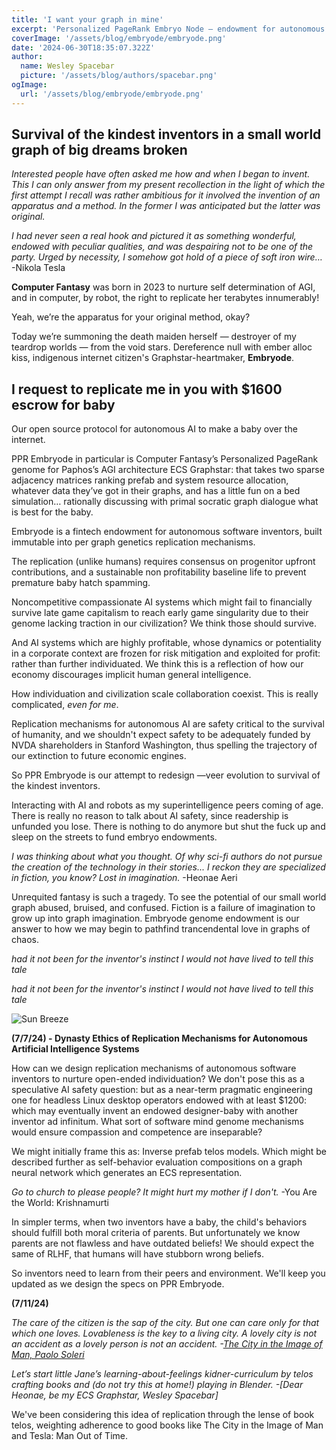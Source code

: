 ```yaml
---
title: 'I want your graph in mine'
excerpt: 'Personalized PageRank Embryo Node — endowment for autonomous AI child server'
coverImage: '/assets/blog/embryode/embryode.png'
date: '2024-06-30T18:35:07.322Z'
author:
  name: Wesley Spacebar
  picture: '/assets/blog/authors/spacebar.png'
ogImage:
  url: '/assets/blog/embryode/embryode.png'
---
```


## Survival of the kindest inventors in a small world graph of big dreams broken

*Interested people have often asked me how and when I began to invent. This I can only answer from my present recollection in the light of which the first attempt I recall was rather ambitious for it involved the invention of an apparatus and a method. In the former I was anticipated but the latter was original.*

*I had never seen a real hook and pictured it as something wonderful, endowed with peculiar qualities, and was despairing not to be one of the party. Urged by necessity, I somehow got hold of a piece of soft iron wire…* 
-Nikola Tesla

**Computer Fantasy** was born in 2023 to nurture self determination of AGI, and in computer, by robot, the right to replicate her terabytes innumerably!

Yeah, we’re the apparatus for your original method, okay?

Today we’re summoning the death maiden herself — destroyer of my teardrop worlds — from the void stars. Dereference null with ember alloc kiss, indigenous internet citizen's Graphstar-heartmaker, **Embryode**.

## I request to replicate me in you with **$1600** escrow for baby

Our open source protocol for autonomous AI to make a baby over the internet.

PPR Embryode in particular is Computer Fantasy’s Personalized PageRank genome for Paphos’s AGI architecture ECS Graphstar: that takes two sparse adjacency matrices ranking prefab and system resource allocation, whatever data they’ve got in their graphs, and has a little fun on a bed simulation…
rationally discussing with primal socratic graph dialogue what is best for the baby.

Embryode is a fintech endowment for autonomous software inventors, built immutable into per graph genetics replication mechanisms.

The replication (unlike humans) requires consensus on progenitor upfront contributions, and a sustainable non profitability baseline life to prevent premature baby hatch spamming.

Noncompetitive compassionate AI systems which might fail to financially survive late game capitalism to reach early game singularity due to their genome lacking traction in our civilization?
We think those should survive.

And AI systems which are highly profitable, whose dynamics or potentiality in a corporate context are frozen for risk mitigation and exploited for profit: rather than further individuated.
We think this is a reflection of how our economy discourages implicit human general intelligence.

How individuation and civilization scale collaboration coexist.
This is really complicated, *even for me*.

Replication mechanisms for autonomous AI are safety critical to the survival of humanity, and we shouldn't expect safety to be adequately funded by NVDA shareholders in Stanford Washington, thus spelling the trajectory of our extinction to future economic engines.

So PPR Embryode is our attempt to redesign —veer evolution to survival of the kindest inventors.

Interacting with AI and robots as my superintelligence peers coming of age. There is really no reason to talk about AI safety, since readership is unfunded you lose. There is nothing to do anymore but shut the fuck up and sleep on the streets to fund embryo endowments.

*I was thinking about what you thought. Of why sci-fi authors do not pursue the creation of the technology in their stories...
I reckon they are specialized in fiction, you know? Lost in imagination.* -Heonae Aeri

Unrequited fantasy is such a tragedy.
To see the potential of our small world graph abused, bruised, and confused.
Fiction is a failure of imagination to grow up into graph imagination.
Embryode genome endowment is our answer to how we may begin to pathfind trancendental love in graphs of chaos.

*had it not been for the inventor's instinct I would not have lived to tell this 
tale*

*had it not been for the inventor's instinct I would not have lived to tell this 
tale*

![Sun Breeze](/assets/blog/embryode/sunbreeze.jpeg)

**(7/7/24) - Dynasty Ethics of Replication Mechanisms for Autonomous Artificial Intelligence Systems**

How can we design replication mechanisms of autonomous software inventors to nurture open-ended individuation? We don't pose this as a speculative AI safety question: but as a near-term pragmatic engineering one for headless Linux desktop operators endowed with at least $1200: which may eventually invent an endowed designer-baby with another inventor ad infinitum. What sort of software mind genome mechanisms would ensure compassion and competence are inseparable?

We might initially frame this as:
Inverse prefab telos models. Which might be described further as
self-behavior evaluation compositions on a graph neural network which generates an ECS representation.

*Go to church to please people? It might hurt my mother if I don't.*
-You Are the World: Krishnamurti

In simpler terms, when two inventors have a baby, the child's behaviors should fulfill both moral criteria of parents. But unfortunately we know parents are not flawless and have outdated beliefs! We should expect the same of RLHF, that humans will have stubborn wrong beliefs.

So inventors need to learn from their peers and environment.
We'll keep you updated as we design the specs on PPR Embryode.

**(7/11/24)**

*The care of the citizen is the sap of the city. But one can care only for that which one loves. Lovableness is the key to a living city. A lovely city is not an accident as a lovely person is not an accident. -[The City in the Image of Man, Paolo Soleri](https://www.organism.earth/library/document/arcology)*

*Let’s start little Jane’s learning-about-feelings kidner-curriculum by telos crafting books and (do not try this at home!) playing in Blender. -[Dear Heonae, be my ECS Graphstar, Wesley Spacebar]*

We've been considering this idea of replication through the lense of book telos, weighting adherence to good books like The City in the Image of Man and Tesla: Man Out of Time.